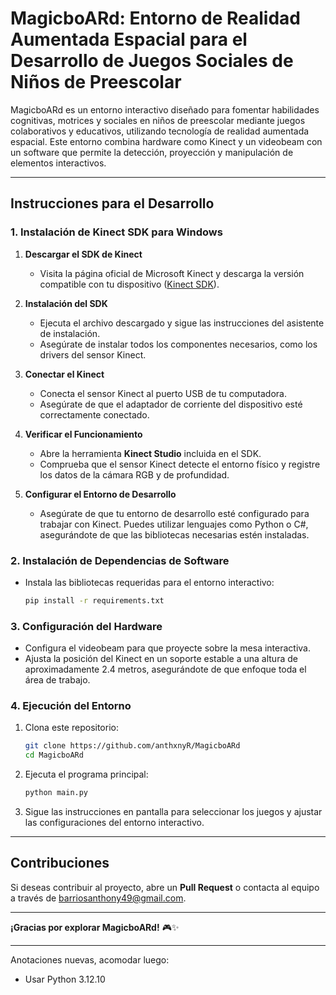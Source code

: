 # MagicboARd: Entorno de Realidad Aumentada Espacial para el Desarrollo de Juegos Sociales de Niños de Preescolar

MagicboARd es un entorno interactivo diseñado para fomentar habilidades cognitivas, motrices y sociales en niños de preescolar mediante juegos colaborativos y educativos, utilizando tecnología de realidad aumentada espacial. Este entorno combina hardware como Kinect y un videobeam con un software que permite la detección, proyección y manipulación de elementos interactivos.

---

## **Instrucciones para el Desarrollo**

### **1. Instalación de Kinect SDK para Windows**

1. **Descargar el SDK de Kinect**
   - Visita la página oficial de Microsoft Kinect y descarga la versión compatible con tu dispositivo ([Kinect SDK](https://www.microsoft.com/en-us/download/details.aspx?id=40278)).
   
2. **Instalación del SDK**
   - Ejecuta el archivo descargado y sigue las instrucciones del asistente de instalación.
   - Asegúrate de instalar todos los componentes necesarios, como los drivers del sensor Kinect.

3. **Conectar el Kinect**
   - Conecta el sensor Kinect al puerto USB de tu computadora.
   - Asegúrate de que el adaptador de corriente del dispositivo esté correctamente conectado.

4. **Verificar el Funcionamiento**
   - Abre la herramienta **Kinect Studio** incluida en el SDK.
   - Comprueba que el sensor Kinect detecte el entorno físico y registre los datos de la cámara RGB y de profundidad.

5. **Configurar el Entorno de Desarrollo**
   - Asegúrate de que tu entorno de desarrollo esté configurado para trabajar con Kinect. Puedes utilizar lenguajes como Python o C#, asegurándote de que las bibliotecas necesarias estén instaladas.

### **2. Instalación de Dependencias de Software**

- Instala las bibliotecas requeridas para el entorno interactivo:
  ```bash
  pip install -r requirements.txt
  ```

### **3. Configuración del Hardware**

- Configura el videobeam para que proyecte sobre la mesa interactiva.
- Ajusta la posición del Kinect en un soporte estable a una altura de aproximadamente 2.4 metros, asegurándote de que enfoque toda el área de trabajo.

### **4. Ejecución del Entorno**

1. Clona este repositorio:
   ```bash
   git clone https://github.com/anthxnyR/MagicboARd
   cd MagicboARd
   ```

2. Ejecuta el programa principal:
   ```bash
   python main.py
   ```

3. Sigue las instrucciones en pantalla para seleccionar los juegos y ajustar las configuraciones del entorno interactivo.

---

## **Contribuciones**
Si deseas contribuir al proyecto, abre un **Pull Request** o contacta al equipo a través de [barriosanthony49@gmail.com](mailto:barriosanthony49@gmail.com).

---

**¡Gracias por explorar MagicboARd!** 🎮✨

---
Anotaciones nuevas, acomodar luego:
- Usar Python 3.12.10